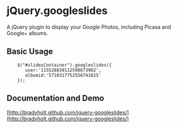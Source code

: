 # jQuery.googleslides  
A jQuery plugin to display your Google Photos, including Picasa and Google+ albums.

## Basic Usage
        $("#slidesContainer").googleslides({
           user:'115528839112598673902', 
           albumid:'5710317752556741025'
        });
		
## Documentation and Demo
[http://bradyholt.github.com/jquery-googleslides/](http://bradyholt.github.com/jquery-googleslides/)